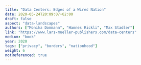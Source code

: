 ```yaml
---
title: "Data Centers: Edges of a Wired Nation"
date: 2020-05-24T20:09:07+02:00
draft: false
aspect: "data-landscapes"
authors: ["Monika Dommann", "Hannes Rickli", "Max Stadler"]
link: "https://www.lars-mueller-publishers.com/data-centers"
medium: "book"
year: 2020
tags: ["privacy", "borders", "nationhood"]
weight: 6
notReferenced: true
---
```


